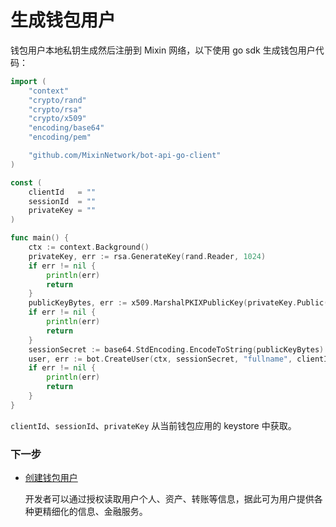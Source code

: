 # 生成钱包用户

钱包用户本地私钥生成然后注册到 Mixin 网络，以下使用 go sdk 生成钱包用户代码：

```go
import (
	"context"
	"crypto/rand"
	"crypto/rsa"
	"crypto/x509"
	"encoding/base64"
	"encoding/pem"

	"github.com/MixinNetwork/bot-api-go-client"
)

const (
	clientId   = ""
	sessionId  = ""
	privateKey = ""
)

func main() {
	ctx := context.Background()
	privateKey, err := rsa.GenerateKey(rand.Reader, 1024)
	if err != nil {
		println(err)
		return
	}
	publicKeyBytes, err := x509.MarshalPKIXPublicKey(privateKey.Public())
	if err != nil {
		println(err)
		return
	}
	sessionSecret := base64.StdEncoding.EncodeToString(publicKeyBytes)
	user, err := bot.CreateUser(ctx, sessionSecret, "fullname", clientId, sessionId, privateKey)
	if err != nil {
		println(err)
		return
	}
}
```

`clientId`、`sessionId`、`privateKey` 从当前钱包应用的 keystore 中获取。

### 下一步

- [创建钱包用户](./create-network-user)

  开发者可以通过授权读取用户个人、资产、转账等信息，据此可为用户提供各种更精细化的信息、金融服务。